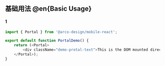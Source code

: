 ## 基础用法 @en{Basic Usage}

#### 1

```js
import { Portal } from '@arco-design/mobile-react';

export default function PortalDemo() {
    return (<Portal>
        <div className="demo-protal-text">This is the DOM mounted directly on the body</div>
    </Portal>);
}
```
